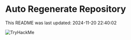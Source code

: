 # Auto Regenerate Repository

This README was last updated: 2024-11-20 22:40:02

 ![TryHackMe](https://tryhackme.com/badge/533634)